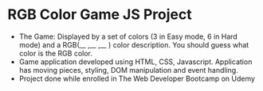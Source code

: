 # RGB Color Game JS Project

- The Game: Displayed by a set of colors (3 in Easy mode, 6 in Hard mode) and a RGB(__ ,__ ,__ ) color description. You should guess what color is the RGB color.
- Game application developed using HTML, CSS, Javascript. Application has moving pieces, styling, DOM manipulation and event handling.
- Project done while enrolled in The Web Developer Bootcamp on Udemy
